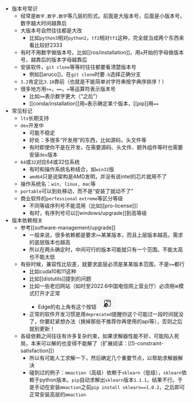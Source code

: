 - 版本号常识
  - 经常是`数字.数字.数字`等几层的形式。前面是大版本号，后面是小版本号。数字越大时间越靠后
  - 大版本号自然往往都是大改
    - 比如`python3`相对`python2`，`tf2`相对`tf1`这种，完全就当成两个东西来看比较好2333
  - 有时不用数字做版本号。比如[[ros/installation]]，用`a`开始的字母做版本号，越靠后的版本字母越靠后
  - 安装软件，`git clone`等等时往往都要看清楚版本号
    - 例如[[aruco]]，在`git clone`时要`-b`选择正确分支
  - `3.2`肯定比`3.10`靠前（也就是不能简单对字符串按字典序排序！）
  - 很多地方用`>=`，`==`，`=`等运算符表示版本号
    - 比如`>=`表示数字更大（“之后”）
    - [[conda/installation]]用`=`表示确定某个版本，[[pip]]用`==`
- 常见标记
  - `lts`长期支持
  - `dev`开发中
    - 可能不稳定
    - 好处：多很多“开发用”的东西，比如源码，头文件等
    - 有时即使你不是在开发，在需要源码、头文件、额外组件等时也需要安装`dev`版本
  - `64`或`32`对应64或32位系统
    - 有时和操作系统名称结合，如`win32`版
    - `amd64`只是说架构是AMD发明，并没有说intel的芯片就用不了
  - 操作系统名：`win, linux, mac`等
  - `portable`可以到处移动，而不是“安装了就动不了”
  - 商业软件的`perfessional` `extreme`等区分等级
    - 不同等级序列号不能混用（比如[[pro-license]]）
    - 有时，有序列号可以[[windows/upgrade]]到高等级
- 版本依赖相关
  - 参考[[software-management/upgrade]]
    - 一般来说，很多依赖都是要求`>=`某某版本，而且上层版本越高，需求的底层版本也越高
    - 所以在两头确定时，中间可行的版本可能就只有一个范围。不能太高也不能太低
  - 有些时候，兼容性比较差，就要求底层必须是某某版本范围，不是`>=`都行
    - 比如cuda10和11这种
    - 比如[[distutils]]提到的问题
    - 比如一些老旧网站（如时至2022.6中国电信网上营业厅）必须用ie模式打开才正常
      - Edge的右上角有这个按钮![](ie-mode.png)
    - 正常的软件开发习惯是用`deprecated`提醒你这个可能过一段时间就没了，你要赶紧想办法（换掉那些不推荐你再使用的api等），否则之后就别更新！
  - 各级依赖之间往往有许多复杂约束，如果求解器性能不好，可能陷入死局，本来可以解的也变得不能解了（扩展阅读：[[5-constraint-satisfaction]]）
    - 所以有可能人工求解一下，然后确定几个重要节点，以帮助求解器解决
    - 碰到过的例子：`mmaction`（高级）依赖于`sklearn`（低级），`sklearn`依赖于python版本。`pip`自动求解出`sklearn`版本`1.1.1`，结果不行。于是手动在安装`mmaction`之前`pip install sklearn==1.0.2`，之后即可正常安装高层的`mmaction`